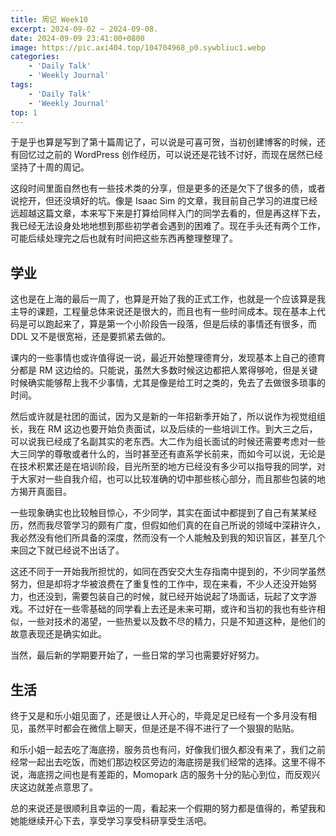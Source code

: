 ```yaml
---
title: 周记 Week10
excerpt: 2024-09-02 ~ 2024-09-08. 
date: 2024-09-09 23:41:00+0800
image: https://pic.axi404.top/104704968_p0.sywbliuc1.webp
categories:
    - 'Daily Talk'
    - 'Weekly Journal'
tags:
    - 'Daily Talk'
    - 'Weekly Journal'
top: 1
---
```


于是乎也算是写到了第十篇周记了，可以说是可喜可贺，当初创建博客的时候，还有回忆过之前的 WordPress 创作经历，可以说还是花钱不讨好，而现在居然已经坚持了十周的周记。

这段时间里面自然也有一些技术类的分享，但是更多的还是欠下了很多的债，或者说挖开，但还没填好的坑。像是 Isaac Sim 的文章，我目前自己学习的进度已经远超越这篇文章，本来写下来是打算给同样入门的同学去看的，但是再这样下去，我已经无法设身处地地想到那些初学者会遇到的困难了。现在手头还有两个工作，可能后续处理完之后也就有时间把这些东西再整理整理了。

## 学业

这也是在上海的最后一周了，也算是开始了我的正式工作，也就是一个应该算是我主导的课题，工程量总体来说还是很大的，而且也有一些时间成本。现在基本上代码是可以跑起来了，算是第一个小阶段告一段落，但是后续的事情还有很多，而 DDL 又不是很宽裕，还是要抓紧去做的。

课内的一些事情也或许值得说一说，最近开始整理德育分，发现基本上自己的德育分都是 RM 这边给的。只能说，虽然大多数时候这边都把人累得够呛，但是关键时候确实能够帮上我不少事情，尤其是像是给工时之类的，免去了去做很多琐事的时间。

然后或许就是社团的面试，因为又是新的一年招新季开始了，所以说作为视觉组组长，我在 RM 这边也要开始负责面试，以及后续的一些培训工作。到大三之后，可以说我已经成了名副其实的老东西。大二作为组长面试的时候还需要考虑对一些大三同学的尊敬或者什么的，当时甚至还有直系学长前来，而如今可以说，无论是在技术积累还是在培训阶段，目光所至的地方已经没有多少可以指导我的同学，对于大家对一些自我介绍，也可以比较准确的切中那些核心部分，而且那些包装的地方揭开真面目。

一些现象确实也比较触目惊心，不少同学，其实在面试中都提到了自己有某某经历，然而我尽管学习的颇有广度，但假如他们真的在自己所说的领域中深耕许久，我必然没有他们所具备的深度，然而没有一个人能触及到我的知识盲区，甚至几个来回之下就已经说不出话了。

这还不同于一开始我所担忧的，如同在西安交大生存指南中提到的，不少同学虽然努力，但是却将才华被浪费在了重复性的工作中，现在来看，不少人还没开始努力，也还没到，需要包装自己的时候，就已经开始说起了场面话，玩起了文字游戏。不过好在一些零基础的同学看上去还是未来可期，或许和当初的我也有些许相似，一些对技术的渴望，一些热爱以及数不尽的精力，只是不知道这种，是他们的故意表现还是确实如此。

当然，最后新的学期要开始了，一些日常的学习也需要好好努力。

## 生活

终于又是和乐小姐见面了，还是很让人开心的，毕竟足足已经有一个多月没有相见，虽然平时都会在微信上聊天，但是还是不得不进行了一个狠狠的贴贴。

和乐小姐一起去吃了海底捞，服务员也有问，好像我们很久都没有来了，我们之前经常一起出去吃饭，而她们那边校区旁边的海底捞是我们经常的选择。这里不得不说，海底捞之间也是有差距的，Momopark 店的服务十分的贴心到位，而反观兴庆这边就差点意思了。

总的来说还是很顺利且幸运的一周，看起来一个假期的努力都是值得的，希望我和她能继续开心下去，享受学习享受科研享受生活吧。